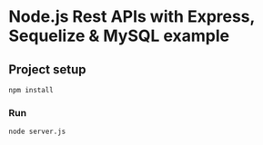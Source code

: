 # Node.js Rest APIs with Express, Sequelize & MySQL example

## Project setup
```
npm install
```

### Run
```
node server.js
```